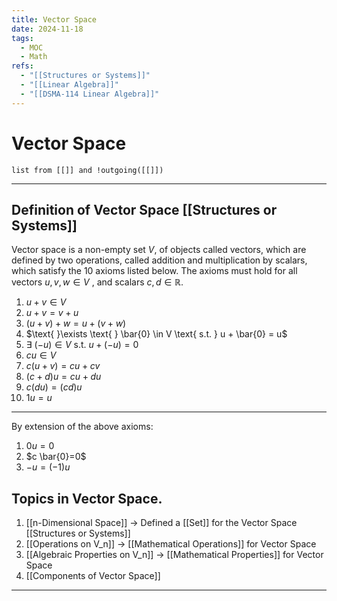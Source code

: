 ```yaml
---
title: Vector Space
date: 2024-11-18
tags:
  - MOC
  - Math
refs:
  - "[[Structures or Systems]]"
  - "[[Linear Algebra]]"
  - "[[DSMA-114 Linear Algebra]]"
---
```

# Vector Space

```dataview
list from [[]] and !outgoing([[]])
```

---

## Definition of Vector Space [[Structures or Systems]]

Vector space is a non-empty set $V$, of objects called vectors, which are defined by two operations, called addition and multiplication by scalars, which satisfy the 10 axioms listed below. The axioms must hold for all vectors $u, v, w \in V$ , and scalars $c, d \in \mathbb{R}$.

1. $u + v \in V$
2. $u + v = v + u$
3. $(u + v) + w = u + (v + w)$
4. $\text{ }\exists \text{ } \bar{0} \in V \text{ s.t. } u + \bar{0} = u$
5. $\exists \text{ } (-u) \in V \text{ s.t. }u + (-u) = 0$
6. $cu \in V$
7. $c(u + v) = cu + cv$
8. $(c + d)u = cu + du$
9. $c(du) = (cd)u$
10. $1u = u$

---

By extension of the above axioms:
1. $0u=0$
2. $c \bar{0}=0$
3. $-u=(-1)u$

## Topics in Vector Space.

1. [[n-Dimensional Space]] -> Defined a [[Set]] for the Vector Space [[Structures or Systems]]
2. [[Operations on V_n]] -> [[Mathematical Operations]] for Vector Space
3. [[Algebraic Properties on V_n]] -> [[Mathematical Properties]] for Vector Space
4. [[Components of Vector Space]]

---
